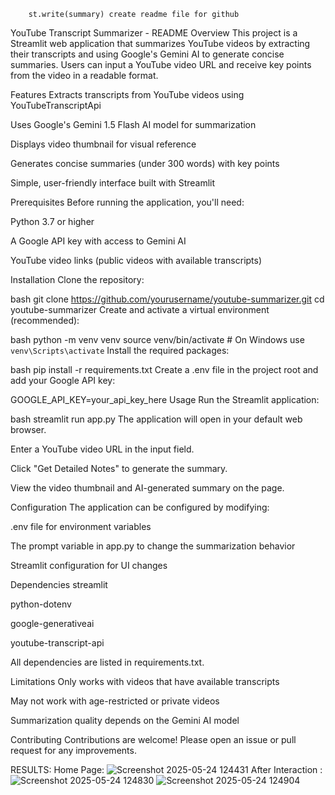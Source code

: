         st.write(summary) create readme file for github
YouTube Transcript Summarizer - README
Overview
This project is a Streamlit web application that summarizes YouTube videos by extracting their transcripts and using Google's Gemini AI to generate concise summaries. Users can input a YouTube video URL and receive key points from the video in a readable format.

Features
Extracts transcripts from YouTube videos using YouTubeTranscriptApi

Uses Google's Gemini 1.5 Flash AI model for summarization

Displays video thumbnail for visual reference

Generates concise summaries (under 300 words) with key points

Simple, user-friendly interface built with Streamlit

Prerequisites
Before running the application, you'll need:

Python 3.7 or higher

A Google API key with access to Gemini AI

YouTube video links (public videos with available transcripts)

Installation
Clone the repository:

bash
git clone https://github.com/yourusername/youtube-summarizer.git
cd youtube-summarizer
Create and activate a virtual environment (recommended):

bash
python -m venv venv
source venv/bin/activate  # On Windows use `venv\Scripts\activate`
Install the required packages:

bash
pip install -r requirements.txt
Create a .env file in the project root and add your Google API key:

GOOGLE_API_KEY=your_api_key_here
Usage
Run the Streamlit application:

bash
streamlit run app.py
The application will open in your default web browser.

Enter a YouTube video URL in the input field.

Click "Get Detailed Notes" to generate the summary.

View the video thumbnail and AI-generated summary on the page.

Configuration
The application can be configured by modifying:

.env file for environment variables

The prompt variable in app.py to change the summarization behavior

Streamlit configuration for UI changes

Dependencies
streamlit

python-dotenv

google-generativeai

youtube-transcript-api

All dependencies are listed in requirements.txt.

Limitations
Only works with videos that have available transcripts

May not work with age-restricted or private videos

Summarization quality depends on the Gemini AI model

Contributing
Contributions are welcome! Please open an issue or pull request for any improvements.


RESULTS:
Home Page:
![Screenshot 2025-05-24 124431](https://github.com/user-attachments/assets/76148d10-f6d0-4721-a6d4-be3d5fd08ed6)
After Interaction :
![Screenshot 2025-05-24 124830](https://github.com/user-attachments/assets/f4af3550-ef1f-41f3-a2fa-7ef87850e941)
![Screenshot 2025-05-24 124904](https://github.com/user-attachments/assets/e9fab184-8b25-4129-ae37-9fb508a90982)


